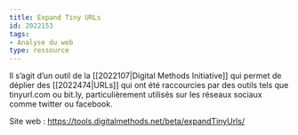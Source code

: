 ```yaml
---
title: Expand Tiny URLs
id: 2022153
tags:
- Analyse du web
type: ressource
---
```


Il s’agit d’un outil de la [[2022107|Digital Methods Initiative]] qui permet de déplier des [[2022474|URLs]] qui ont été raccourcies par des outils tels que tinyurl.com ou bit.ly, particulièrement utilisés sur les réseaux sociaux comme twitter ou facebook.

Site web : <https://tools.digitalmethods.net/beta/expandTinyUrls/>

